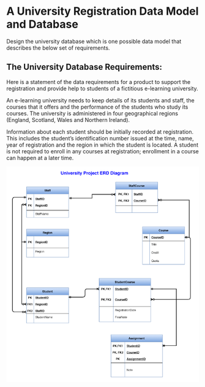 # A University Registration Data Model and Database

Design the university database which is one possible data model that describes the below set of requirements.

## The University Database Requirements:

Here is a statement of the data requirements for a product to support the registration and provide help to students of a fictitious e-learning university.

An e-learning university needs to keep details of its students and staff, the courses that it offers and the performance of the students who study its courses. The university is administered in four geographical regions (England, Scotland, Wales and Northern Ireland).

Information about each student should be initially recorded at registration. This includes the student’s identification number issued at the time, name, year of registration and the region in which the student is located. A student is not required to enroll in any courses at registration; enrollment in a course can happen at a later time.

<img src='ERD.PNG'> 